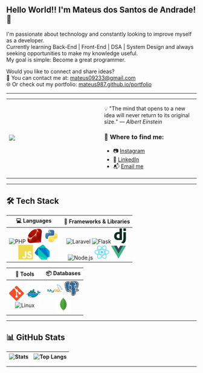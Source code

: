 ## Hello World!! I'm Mateus dos Santos de Andrade! 👋

I'm passionate about technology and constantly looking to improve myself as a developer.  
Currently learning Back-End | Front-End | DSA | System Design and always seeking opportunities to make my knowledge useful.  
My goal is simple: Become a great programmer.

Would you like to connect and share ideas?  
📩 You can contact me at: mateus09233@gmail.com  
🌐 Or check out my portfolio: [mateus987.github.io/portfolio](https://mateus987.github.io/portfolio/)

---

<table border="0" cellspacing="0" cellpadding="0">
  <tr>
    <td style="border: 0;" width="225">
      <img width="100%" src="https://c.tenor.com/0hjOGLFaQa0AAAAd/tenor.gif" />
    </td>
    <td style="border: 0; vertical-align: top; padding-left: 20px;">
      <p>
        💡 "The mind that opens to a new idea will never return to its original size."  
        <i>— Albert Einstein</i>
      </p>
      <h3>🔗 Where to find me:</h3>
      <ul>
        <li>📷 <a href="https://www.instagram.com/mah_san.an/" target="_blank">Instagram</a></li>
        <li>💼 <a href="https://www.linkedin.com/in/mateus-dos-santos-de-andrade/" target="_blank">LinkedIn</a></li>
        <li>📬 <a href="mailto:mah_san.an@hotmail.com">Email me</a></li>
      </ul>
    </td>
  </tr>
</table>


---

## 🛠️ Tech Stack

| 💻 Languages | 🚀 Frameworks & Libraries |
|-------------|---------------------------|
| <div align="center"> <img height="40" src="https://upload.wikimedia.org/wikipedia/commons/3/31/Webysther_20160423_-_Elephpant.svg" alt="PHP"> <img height="40" src="https://raw.githubusercontent.com/devicons/devicon/master/icons/ruby/ruby-original.svg" alt="Ruby"> <img height="40" src="https://raw.githubusercontent.com/devicons/devicon/master/icons/python/python-original.svg" alt="Python"> <br> <img height="40" src="https://raw.githubusercontent.com/devicons/devicon/master/icons/javascript/javascript-plain.svg" alt="JavaScript"> <img height="40" src="https://raw.githubusercontent.com/devicons/devicon/master/icons/dart/dart-original.svg" alt="Dart"> </div> | <div align="center"> <img height="40" src="https://cdn.jsdelivr.net/gh/devicons/devicon/icons/laravel/laravel-original.svg" alt="Laravel"> <img height="40" src="https://encrypted-tbn0.gstatic.com/images?q=tbn:ANd9GcTmD38KsMgEwahtWc_Nfs5ZVktP9dBc36MUZA&s" alt="Flask"> <img height="40" src="https://raw.githubusercontent.com/devicons/devicon/master/icons/django/django-plain.svg" alt="Django"> <br> <img height="40" src="https://www.svgrepo.com/show/354119/nodejs-icon.svg" alt="Node.js"> <img height="40" src="https://raw.githubusercontent.com/devicons/devicon/master/icons/react/react-original.svg" alt="React"> <img height="40" src="https://raw.githubusercontent.com/devicons/devicon/master/icons/vuejs/vuejs-original.svg" alt="Vue.js"> </div> |

| 🔧 Tools | 📦 Databases |
|----------|--------------|
| <div align="center"> <img height="40" src="https://raw.githubusercontent.com/devicons/devicon/master/icons/git/git-original.svg" alt="Git"> <img height="40" src="https://raw.githubusercontent.com/devicons/devicon/master/icons/docker/docker-original.svg" alt="Docker"> <br> <img height="40" src="https://icon.icepanel.io/Technology/png-shadow-512/Linux.png" alt="Linux"> </div> | <div align="center"> <img height="40" src="https://raw.githubusercontent.com/devicons/devicon/master/icons/mysql/mysql-original-wordmark.svg" alt="MySQL"> <img height="40" src="https://raw.githubusercontent.com/devicons/devicon/master/icons/postgresql/postgresql-original.svg" alt="PostgreSQL"> <br> <img height="40" src="https://raw.githubusercontent.com/devicons/devicon/master/icons/mongodb/mongodb-original.svg" alt="MongoDB"> </div> |


---

## 📊 GitHub Stats

| ![Stats](https://github-readme-stats.vercel.app/api?username=Mateus987&show_icons=true&theme=tokyonight) | ![Top Langs](https://github-readme-stats.vercel.app/api/top-langs/?username=Mateus987&layout=compact&theme=tokyonight) |
| :-: | :-: |

---
